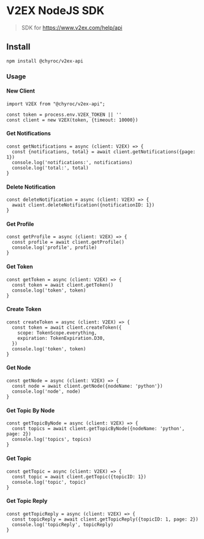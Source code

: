 # V2EX NodeJS SDK

> SDK for https://www.v2ex.com/help/api

## Install

```shell
npm install @chyroc/v2ex-api
```

### Usage

#### New Client

```node
import V2EX from "@chyroc/v2ex-api";

const token = process.env.V2EX_TOKEN || ''
const client = new V2EX(token, {timeout: 10000})
```

#### Get Notifications

```node
const getNotifications = async (client: V2EX) => {
  const {notifications, total} = await client.getNotifications({page: 1})
  console.log('notifications:', notifications)
  console.log('total:', total)
}
```

#### Delete Notification

```node
const deleteNotification = async (client: V2EX) => {
  await client.deleteNotification({notificationID: 1})
}
```

#### Get Profile

```node
const getProfile = async (client: V2EX) => {
  const profile = await client.getProfile()
  console.log('profile', profile)
}
```

#### Get Token

```node
const getToken = async (client: V2EX) => {
  const token = await client.getToken()
  console.log('token', token)
}
```

#### Create Token

```node
const createToken = async (client: V2EX) => {
  const token = await client.createToken({
    scope: TokenScope.everything,
    expiration: TokenExpiration.D30,
  })
  console.log('token', token)
}
```

#### Get Node

```node
const getNode = async (client: V2EX) => {
  const node = await client.getNode({nodeName: 'python'})
  console.log('node', node)
}
```

#### Get Topic By Node

```node
const getTopicByNode = async (client: V2EX) => {
  const topics = await client.getTopicByNode({nodeName: 'python', page: 2})
  console.log('topics', topics)
}
```

#### Get Topic

```node
const getTopic = async (client: V2EX) => {
  const topic = await client.getTopic({topicID: 1})
  console.log('topic', topic)
}
```

#### Get Topic Reply

```node
const getTopicReply = async (client: V2EX) => {
  const topicReply = await client.getTopicReply({topicID: 1, page: 2})
  console.log('topicReply', topicReply)
}
```

